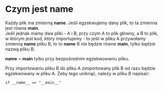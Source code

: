 # Czym jest __name__  
Każdy plik ma zmienną __name__. Jeśli egzekwujemy dany plik, to ta zmienna jest równa __main__.  
Jeśli jednak mamy dwa pliki - A i B, przy czym A to plik główny, a B to plik, w którym jest kod, który importujemy - to jeśli w pliku A przywołamy zmienną __name__ pliku B, to to __name__ B nie będzie równe __main__, tylko będzie nazwą pliku B.  

__name__ = __main__ tylko przy bezpośrednim egzekwowaniu pliku.  

Przy importowaniu pliku B do pliku A zimportowany plik B od razu będzie egzekwowany w pliku A. Żeby tego uniknąć, należy w pliku B napisać:  

```
if __name__ == "__main__"
```
